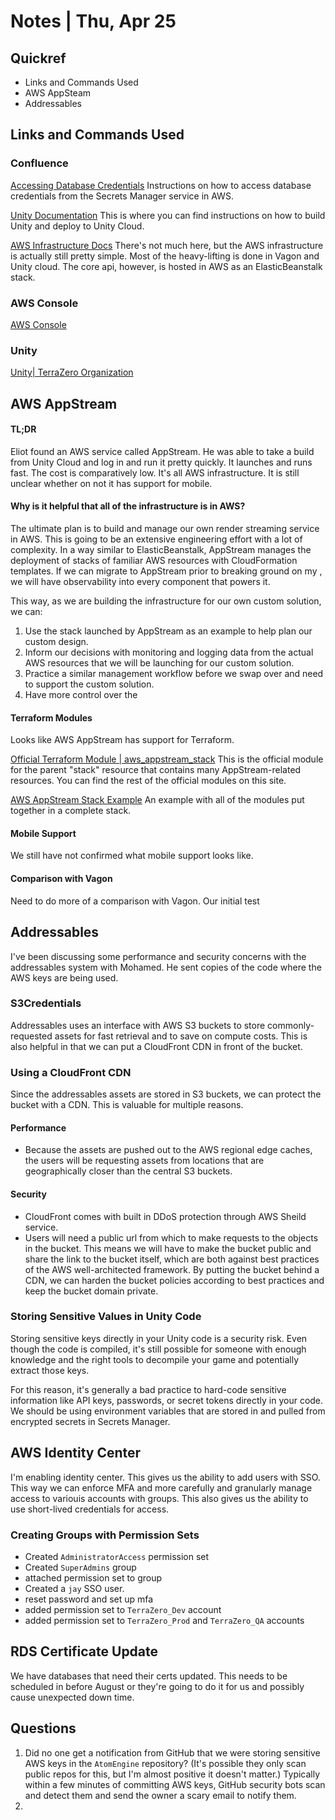# Notes | Thu, Apr 25

## Quickref
- Links and Commands Used
- AWS AppSteam
- Addressables

## Links and Commands Used

### Confluence
[Accessing Database Credentials](https://terrazerotech.atlassian.net/wiki/spaces/E/pages/197722141/Accessing+Database+Credentials) Instructions on how to access database credentials from the Secrets Manager service in AWS.

[Unity Documentation](https://terrazerotech.atlassian.net/wiki/x/A4CFD) This is where you can find instructions on how to build Unity and deploy to Unity Cloud.

[AWS Infrastructure Docs](https://terrazerotech.atlassian.net/wiki/spaces/E/pages/197722113/AWS+Infrastructure) There's not much here, but the AWS infrastructure is actually still pretty simple. Most of the heavy-lifting is done in Vagon and Unity cloud. The core api, however, is hosted in AWS as an ElasticBeanstalk stack.

### AWS Console
[AWS Console](https://097157727296.signin.aws.amazon.com/console)


### Unity
[Unity| TerraZero Organization](https://id.unity.com/en/organizations/terrazero)

## AWS AppStream

#### TL;DR
Eliot found an AWS service called AppStream. He was able to take a build from Unity Cloud and log in and run it pretty quickly. It launches and runs fast. The cost is comparatively low. It's all AWS infrastructure. It is still unclear whether on not it has support for mobile.

#### Why is it helpful that all of the infrastructure is in AWS?
The ultimate plan is to build and manage our own render streaming service in AWS. This is going to be an extensive engineering effort with a lot of complexity. In a way similar to ElasticBeanstalk, AppStream manages the deployment of stacks of familiar AWS resources with CloudFormation templates. If we can migrate to AppStream prior to breaking ground on my , we will have observability into every component that powers it.

This way, as we are building the infrastructure for our own custom solution, we can:
1. Use the stack launched by AppStream as an example to help plan our custom design.
2. Inform our decisions with monitoring and logging data from the actual AWS resources that we will be launching for our custom solution.
3. Practice a similar management workflow before we swap over and need to support the custom solution.
4. Have more control over the 

#### Terraform Modules
Looks like AWS AppStream has support for Terraform.

[Official Terraform Module | aws_appstream_stack](https://registry.terraform.io/providers/hashicorp/aws/latest/docs/resources/appstream_stack) This is the official module for the parent "stack" resource that contains many AppStream-related resources. You can find the rest of the official modules on this site.

[AWS AppStream Stack Example](https://github.com/aws-samples/euc-amazon-appstream2-terraform-automation) An example with all of the modules put together in a complete stack.

#### Mobile Support
We still have not confirmed what mobile support looks like.

#### Comparison with Vagon
Need to do more of a comparison with Vagon. Our initial test 


## Addressables
I've been discussing some performance and security concerns with the addressables system with Mohamed. He sent copies of the code where the AWS keys are being used.

### S3Credentials
Addressables uses an interface with AWS S3 buckets to store commonly-requested assets for fast retrieval and to save on compute costs. This is also helpful in that we can put a CloudFront CDN in front of the bucket.

### Using a CloudFront CDN
Since the addressables assets are stored in S3 buckets, we can protect the bucket with a CDN. This is valuable for multiple reasons.

#### Performance
- Because the assets are pushed out to the AWS regional edge caches, the users will be requesting assets from locations that are geographically closer than the central S3 buckets.

#### Security
- CloudFront comes with built in DDoS protection through AWS Sheild service.
- Users will need a public url from which to make requests to the objects in the bucket. This means we will have to make the bucket public and share the link to the bucket itself, which are both against best practices of the AWS well-architected framework. By putting the bucket behind a CDN, we can harden the bucket policies according to best practices and keep the bucket domain private.

### Storing Sensitive Values in Unity Code
Storing sensitive keys directly in your Unity code is a security risk. Even though the code is compiled, it's still possible for someone with enough knowledge and the right tools to decompile your game and potentially extract those keys.

For this reason, it's generally a bad practice to hard-code sensitive information like API keys, passwords, or secret tokens directly in your code. We should be using environment variables that are stored in and pulled from encrypted secrets in Secrets Manager.

## AWS Identity Center
I'm enabling identity center. This gives us the ability to add users with SSO. This way we can enforce MFA and more carefully and granularly manage access to variouis accounts with groups. This also gives us the ability to use short-lived credentials for access.

### Creating Groups with Permission Sets
- Created `AdministratorAccess` permission set
- Created `SuperAdmins` group
- attached permission set to group
- Created a `jay` SSO user.
- reset password and set up mfa
- added permission set to `TerraZero_Dev` account
- added permission set to `TerraZero_Prod` and `TerraZero_QA` accounts

## RDS Certificate Update
We have databases that need their certs updated. This needs to be scheduled in before August or they're going to do it for us and possibly cause unexpected down time.

## Questions
1. Did no one get a notification from GitHub that we were storing sensitive AWS keys in the `AtomEngine` repository? (It's possible they only scan public repos for this, but I'm almost positive it doesn't matter.) Typically within a few minutes of committing AWS keys, GitHub security bots scan and detect them and send the owner a scary email to notify them.
2. 